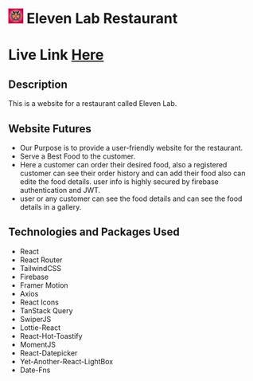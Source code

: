 # <img width="30px" src="/public/logo.jpeg"/> Eleven Lab Restaurant 

# Live Link [ Here ](https://eleven-lab-restaurant.netlify.app/)

## Description
This is a website for a restaurant called Eleven Lab.

## Website Futures
- Our Purpose is to provide a user-friendly website for the restaurant.
- Serve a Best Food to the customer.
- Here a customer can order their desired food, also a registered customer can see their order history and can add their food also can edite the food details. user info is highly secured by firebase authentication and JWT.
- user or any customer can see the food details and can see the food details in a gallery.


## Technologies and Packages Used
- React
- React Router
- TailwindCSS
- Firebase
- Framer Motion
- Axios
- React Icons
- TanStack Query
- SwiperJS
- Lottie-React
- React-Hot-Toastify
- MomentJS
- React-Datepicker
- Yet-Another-React-LightBox
- Date-Fns
